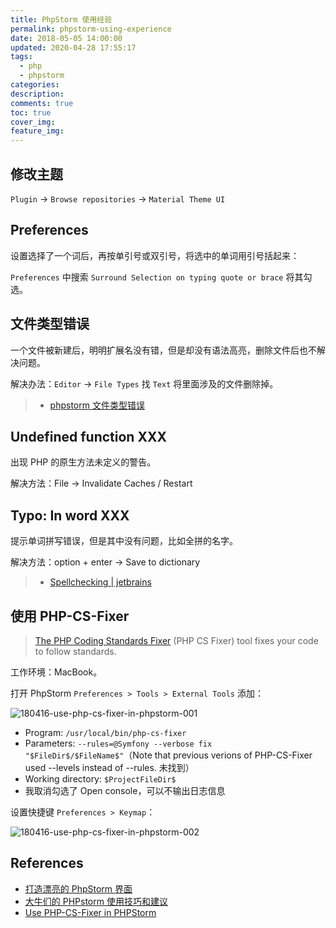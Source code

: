 ```yaml
---
title: PhpStorm 使用经验
permalink: phpstorm-using-experience
date: 2018-05-05 14:00:00
updated: 2020-04-28 17:55:17
tags:
  - php
  - phpstorm
categories:
description:
comments: true
toc: true
cover_img:
feature_img:
---
```


## 修改主题

`Plugin` -> `Browse repositories` -> `Material Theme UI`

<!-- more -->

## Preferences

设置选择了一个词后，再按单引号或双引号，将选中的单词用引号括起来：

`Preferences` 中搜索 `Surround Selection on typing quote or brace` 将其勾选。

## 文件类型错误

一个文件被新建后，明明扩展名没有错，但是却没有语法高亮，删除文件后也不解决问题。

解决办法：`Editor` -> `File Types` 找 `Text` 将里面涉及的文件删除掉。

> - [phpstorm 文件类型错误](https://segmentfault.com/q/1010000004495692)

## Undefined function XXX

出现 PHP 的原生方法未定义的警告。

解决方法：File -> Invalidate Caches / Restart

## Typo: In word XXX

提示单词拼写错误，但是其中没有问题，比如全拼的名字。

解决方法：option + enter -> Save to dictionary

> - [Spellchecking | jetbrains](https://www.jetbrains.com/help/phpstorm/spellchecking.html)

## 使用 PHP-CS-Fixer

> [The PHP Coding Standards Fixer](https://github.com/FriendsOfPHP/PHP-CS-Fixer) (PHP CS Fixer) tool fixes your code to follow standards.

工作环境：MacBook。

打开 PhpStorm `Preferences > Tools > External Tools` 添加：

![180416-use-php-cs-fixer-in-phpstorm-001](https://user-images.githubusercontent.com/9289792/80202885-de1e6780-8658-11ea-904b-3ea7e393182c.png)

- Program: `/usr/local/bin/php-cs-fixer`
- Parameters: `--rules=@Symfony --verbose fix "$FileDir$/$FileName$"`（Note that previous verions of PHP-CS-Fixer used --levels instead of --rules. 未找到）
- Working directory: `$ProjectFileDir$`
- 我取消勾选了 Open console，可以不输出日志信息

设置快捷键 `Preferences > Keymap`：

![180416-use-php-cs-fixer-in-phpstorm-002](https://user-images.githubusercontent.com/9289792/80202900-e5de0c00-8658-11ea-826f-b4d058fa2209.png)

## References

- [打造漂亮的 PhpStorm 界面](https://laravel-china.org/articles/4172/create-beautiful-phpstorm-interface)
- [大牛们的 PHPstorm 使用技巧和建议](http://www.pilishen.com/posts/phpstorm-tips-and-tricks)
- [Use PHP-CS-Fixer in PHPStorm](https://gist.github.com/nienkedekker/3ddb9ece42233698c0e3f3e42cf1ff34)
